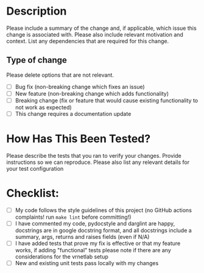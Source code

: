 # Description

Please include a summary of the change and, if applicable, which issue this change is associated with. Please also
 include relevant motivation and context. List any dependencies that are required for this change.


## Type of change

Please delete options that are not relevant.

- [ ] Bug fix (non-breaking change which fixes an issue)
- [ ] New feature (non-breaking change which adds functionality)
- [ ] Breaking change (fix or feature that would cause existing functionality to not work as expected)
- [ ] This change requires a documentation update

# How Has This Been Tested?

Please describe the tests that you ran to verify your changes. Provide instructions so we can reproduce. Please also
 list any relevant details for your test configuration


# Checklist:

- [ ] My code follows the style guidelines of this project (no GitHub actions complaints! run `make lint` before
 committing!)
- [ ] I have commented my code, pydocstyle and darglint are happy, docstrings are in google docstring format, and all
 docstrings include a summary, args, returns and raises fields (even if N/A)
- [ ] I have added tests that prove my fix is effective or that my feature works, if adding "functional" tests please
 note if there are any considerations for the vrnetlab setup
- [ ] New and existing unit tests pass locally with my changes
